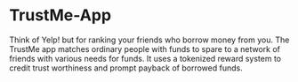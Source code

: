 # TrustMe-App
Think of Yelp! but for ranking your friends who borrow money from you. The TrustMe app matches ordinary people with funds to spare to a network of friends with various needs for funds. It uses a tokenized reward system to credit trust worthiness and prompt payback of borrowed funds.
